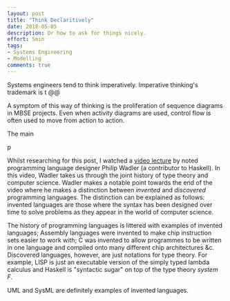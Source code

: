 ```yaml
---
layout: post
title: "Think Declaritively"
date: 2018-05-05
description: Or how to ask for things nicely.
effort: 5min
tags:
- Systems Engineering
- Modelling
comments: true
---
```


Systems engineers tend to think imperatively. Imperative thinking's trademark is t @@

A symptom of this way of thinking is the proliferation of sequence diagrams in MBSE projects.
Even when activity diagrams are used, control flow is often used to move from action to action.

The main

p

Whilst researching for this post, I watched a [video lecture](@@link) by noted programming language designer Philip Wadler (a contributor to Haskell). In this video, Wadler takes us through the joint history of type theory and computer science. Wadler makes a notable point towards the end of the video where he makes a distinction between *invented* and *discovered* programming languages. The distinction can be explained as follows: invented languages are those where the syntax has been designed over time to solve problems as they appear in the world of computer science.

The history of programming languages is littered with examples of invented languages; Assembly languages were invented to make chip instruction sets easier to work with; C was invented to allow programmes to be written in one language and compiled onto many different chip architectures \&c. Discovered languages, however, are just notations for type theory. For example, LISP is just an executable version of the simply typed lambda calculus and Haskell is "syntactic sugar" on top of the type theory *system F*.

UML and SysML are definitely examples of invented languages. 

<!-- more -->
